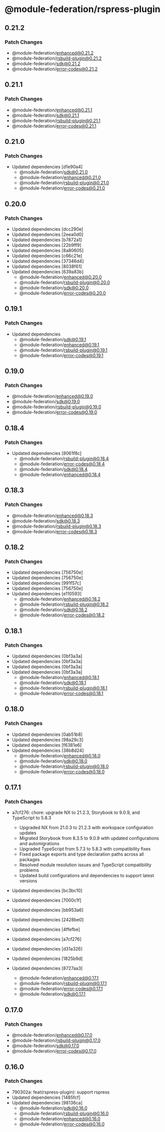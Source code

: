 # @module-federation/rspress-plugin

## 0.21.2

### Patch Changes

- @module-federation/enhanced@0.21.2
- @module-federation/rsbuild-plugin@0.21.2
- @module-federation/sdk@0.21.2
- @module-federation/error-codes@0.21.2

## 0.21.1

### Patch Changes

- @module-federation/enhanced@0.21.1
- @module-federation/sdk@0.21.1
- @module-federation/rsbuild-plugin@0.21.1
- @module-federation/error-codes@0.21.1

## 0.21.0

### Patch Changes

- Updated dependencies [d1e90a4]
  - @module-federation/sdk@0.21.0
  - @module-federation/enhanced@0.21.0
  - @module-federation/rsbuild-plugin@0.21.0
  - @module-federation/error-codes@0.21.0

## 0.20.0

### Patch Changes

- Updated dependencies [dcc290e]
- Updated dependencies [2eea0d0]
- Updated dependencies [b7872a1]
- Updated dependencies [22b9ff9]
- Updated dependencies [8a80605]
- Updated dependencies [c66c21e]
- Updated dependencies [37346d4]
- Updated dependencies [8038f61]
- Updated dependencies [639a83b]
  - @module-federation/enhanced@0.20.0
  - @module-federation/rsbuild-plugin@0.20.0
  - @module-federation/sdk@0.20.0
  - @module-federation/error-codes@0.20.0

## 0.19.1

### Patch Changes

- Updated dependencies
  - @module-federation/sdk@0.19.1
  - @module-federation/enhanced@0.19.1
  - @module-federation/rsbuild-plugin@0.19.1
  - @module-federation/error-codes@0.19.1

## 0.19.0

### Patch Changes

- @module-federation/enhanced@0.19.0
- @module-federation/sdk@0.19.0
- @module-federation/rsbuild-plugin@0.19.0
- @module-federation/error-codes@0.19.0

## 0.18.4

### Patch Changes

- Updated dependencies [8061f8c]
  - @module-federation/rsbuild-plugin@0.18.4
  - @module-federation/error-codes@0.18.4
  - @module-federation/sdk@0.18.4
  - @module-federation/enhanced@0.18.4

## 0.18.3

### Patch Changes

- @module-federation/enhanced@0.18.3
- @module-federation/sdk@0.18.3
- @module-federation/rsbuild-plugin@0.18.3
- @module-federation/error-codes@0.18.3

## 0.18.2

### Patch Changes

- Updated dependencies [756750e]
- Updated dependencies [756750e]
- Updated dependencies [991f57c]
- Updated dependencies [756750e]
- Updated dependencies [e110593]
  - @module-federation/enhanced@0.18.2
  - @module-federation/rsbuild-plugin@0.18.2
  - @module-federation/sdk@0.18.2
  - @module-federation/error-codes@0.18.2

## 0.18.1

### Patch Changes

- Updated dependencies [0bf3a3a]
- Updated dependencies [0bf3a3a]
- Updated dependencies [0bf3a3a]
- Updated dependencies [0bf3a3a]
  - @module-federation/enhanced@0.18.1
  - @module-federation/sdk@0.18.1
  - @module-federation/rsbuild-plugin@0.18.1
  - @module-federation/error-codes@0.18.1

## 0.18.0

### Patch Changes

- Updated dependencies [0ab51b8]
- Updated dependencies [98a29c3]
- Updated dependencies [f6381e6]
- Updated dependencies [38b8d24]
  - @module-federation/enhanced@0.18.0
  - @module-federation/sdk@0.18.0
  - @module-federation/rsbuild-plugin@0.18.0
  - @module-federation/error-codes@0.18.0

## 0.17.1

### Patch Changes

- a7cf276: chore: upgrade NX to 21.2.3, Storybook to 9.0.9, and TypeScript to 5.8.3

  - Upgraded NX from 21.0.3 to 21.2.3 with workspace configuration updates
  - Migrated Storybook from 8.3.5 to 9.0.9 with updated configurations and automigrations
  - Upgraded TypeScript from 5.7.3 to 5.8.3 with compatibility fixes
  - Fixed package exports and type declaration paths across all packages
  - Resolved module resolution issues and TypeScript compatibility problems
  - Updated build configurations and dependencies to support latest versions

- Updated dependencies [bc3bc10]
- Updated dependencies [7000c1f]
- Updated dependencies [bb953a6]
- Updated dependencies [2428be0]
- Updated dependencies [4ffefbe]
- Updated dependencies [a7cf276]
- Updated dependencies [d31a326]
- Updated dependencies [1825b9d]
- Updated dependencies [8727aa3]
  - @module-federation/enhanced@0.17.1
  - @module-federation/rsbuild-plugin@0.17.1
  - @module-federation/error-codes@0.17.1
  - @module-federation/sdk@0.17.1

## 0.17.0

### Patch Changes

- @module-federation/enhanced@0.17.0
- @module-federation/rsbuild-plugin@0.17.0
- @module-federation/sdk@0.17.0
- @module-federation/error-codes@0.17.0

## 0.16.0

### Patch Changes

- 790302a: feat(rspress-plugin): support rspress
- Updated dependencies [1485fcf]
- Updated dependencies [98136ca]
  - @module-federation/sdk@0.16.0
  - @module-federation/rsbuild-plugin@0.16.0
  - @module-federation/enhanced@0.16.0
  - @module-federation/error-codes@0.16.0
